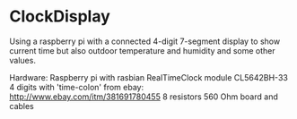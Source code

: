 # ClockDisplay
Using a raspberry pi with a connected 4-digit 7-segment display to show current time but also outdoor temperature and humidity and some other values.

Hardware:
Raspberry pi with rasbian
RealTimeClock module
CL5642BH-33 4 digits with 'time-colon' from ebay: http://www.ebay.com/itm/381691780455
8 resistors 560 Ohm
board and cables
